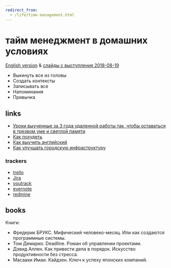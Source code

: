 ```yaml
---
redirect_from:
  - /life/time-management.html
---
```

# тайм менеджмент в домашних условиях

[English version](time-management-irl-en.md) & [слайды с выступления 2018-08-19](https://cloud.mail.ru/public/BsRX/gJfQUEuEm)

* Выкинуть все из головы
* Создать контексты
* Записывать все
* Напоминания
* Привычка

## links

* [Уроки выученные за 3 года удаленной работы так, чтобы оставаться в трезвом уме и светлой памяти](remote-work-ru.md)
* [Как похудеть](how-to-lose-weight-ru.md)
* [Как выучить английский](how-to-english-ru.md)
* [Как улучшать городскую инфраструктуру](how-to-improve-city-ru.md)

### trackers

* [trello](https://trello.com/)
* [Jira](https://www.atlassian.com/software/jira)
* [youtrack](https://www.jetbrains.com/youtrack/)
* [evernote](https://evernote.com/)
* [redmine](https://www.redmine.org/)

## books

Книги:

* Фредерик БРУКС. Мифический человеко-месяц. Или как создаются программные системы.
* Том Демарко. Deadline. Роман об управлении проектами.
* Дэвид Аллен. Как привести дела в порядок. Искусство продуктивности без стресса.
* Масааки Имаи. Кайдзен. Ключ к успеху японских компаний.
